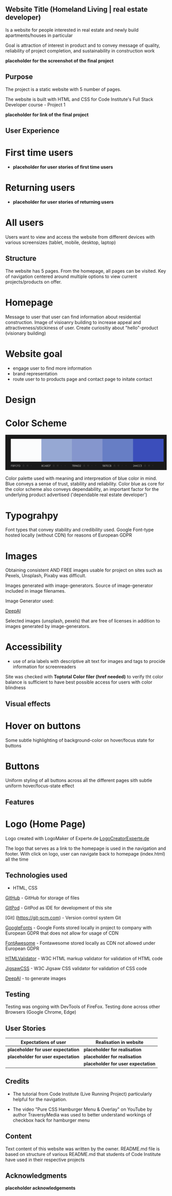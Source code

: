 ## Website Title (Homeland Living | real estate developer)

Is a website for people interested in real estate and newly build apartments/houses in particular

Goal is attraction of interest in product and to convey message of quality, reliability of project completion, and sustainability in construction work

__placeholder for the screenshot of the final project__

## Purpose

The project is a static website with 5 number of pages.

The website is built with HTML and CSS for Code Institute's Full Stack Developer course - Project 1

__placeholder for link of the final project__

## User Experience

# First time users

+ __placeholder for user stories of first time users__


# Returning users

+ __placeholder for user stories of returning users__

# All users

Users want to view and access the website from different devices with various screensizes (tablet, mobile, desktop, laptop)

## Structure

The website has 5 pages. From the homepage, all pages can be visited. Key of navigation centered around multiple options to view current projects/products on offer.

# Homepage



Message to user that user can find information about residential construction. Image of visioanry building to increase appeal and attractiveness/stickiness of user. Create curiositiy about "hello"-product (visionary building)

# Website goal

+ engage user to find more information
+ brand representation
+ route user to to products page and contact page to initate contact 

# Design

# Color Scheme

![Color Palette](assets/readme_images/Color_Palette.png)


Color palette used with meaning and interpreation of blue color in mind. Blue conveys a sense of trust, stability and reliability. Color blue as core for the color scheme also conveys dependability, an important factor for the underlying product advertised ('dependable real estate developer')

# Typograhpy

Font types that convey stability and credibility used.
Google Font-type hosted locally (without CDN) for reasons of European GDPR

# Images

Obtaining consistent AND FREE images usable for project on sites such as Pexels, Unsplash, Pixaby was difficult.

Images generated with image-generators. Source of image-generator included in image filenames.

Image Generator used:

[DeepAI](https://deepai.org/)

Selected images (unsplash, pexels) that are free of licenses in addition to images generated by image-generators.

# Accessibility

- use of aria labels with descriptive alt text for images and tags to procide information for screenreaders

Site was checked with __Toptotal Color filer (href needed)__ to verify tht color balance is sufficient to have best possible access for users with color blindness

## Visual effects

# Hover on buttons
Some subtle highlighting of background-color on hover/focus state for buttons

# Buttons
Uniform styling of all buttons across all the different pages sith subtle uniform hover/focus-state effect

## Features

# Logo (Home Page)

Logo created with LogoMaker of Experte.de [LogoCreatorExperte.de](https://www.experte.de/logo-maker#/creator)

The logo that serves as a link to the homepage is used in the navigation and footer. With click on logo, user can navigate back to homepage (index.html) all the time

## Technologies used

- HTML, CSS

[GitHub](https://www.github.com) - GitHub for storage of files

[GitPod](https://www.gitpod.io/) - GitPod as IDE for development of this site

[Git] (https://git-scm.com) - Version control system Git

[GoogleFonts](https://fonts.google.com/) - Google Fonts stored locally in project to company with European GDPR that does not allow for usage of CDN

[FontAwesome](https://fontawesome.com/) - Fontawesome stored locally as CDN not allowed under European GDPR

[HTMLValidator](https://validator.w3.org/) - W3C HTML markup validator for validation of HTML code

[JigsawCSS](https://jigsaw.w3.org/css-validator/) - W3C Jigsaw CSS validator for validation of CSS code

[DeepAI](https://deepai.org/) - to generate images


## Testing

Testing was ongoing with DevTools of FireFox. Testing done across other Browsers (Google Chrome, Edge)

## User Stories

| Expectations of user                              | Realisation in website   |
| -----------------------                           | ----------------------   |
| __placeholder for user expectation__              | __placeholder for realisation__             |
| __placeholder for user expectation__              | __placeholder for realisation__             |
|| __placeholder for user expectation__             | | __placeholder for realisation__             |

## Credits

- The tutorial from Code Institute (Live Running Project) particularly helpful for the navigation.

- The video "Pure CSS Hamburger Menu & Overlay" on YouTube by author TraversyMedia was used to better understand workings of checkbox hack for hamburger menu

## Content

Text content of this website was written by the owner.
README.md file is based on structure of various README.md that students of Code Institute have used in their respective projects

## Acknowledgments

__placeholder acknowledgements__